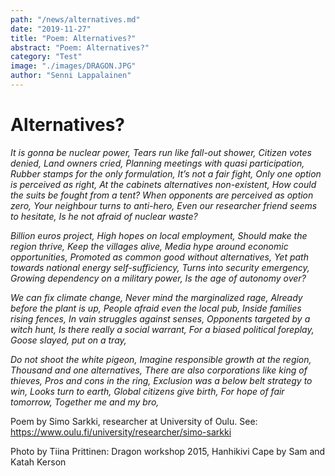 ```yaml
---
path: "/news/alternatives.md"
date: "2019-11-27"
title: "Poem: Alternatives?"
abstract: "Poem: Alternatives?"
category: "Test"
image: "./images/DRAGON.JPG"
author: "Senni Lappalainen"
---
```


# Alternatives?

_It is gonna be nuclear power,_
_Tears run like fall-out shower,_
_Citizen votes denied,_
_Land owners cried,_
_Planning meetings with quasi participation,_
_Rubber stamps for the only formulation,_
_It’s not a fair fight,_
_Only one option is perceived as right,_
_At the cabinets alternatives non-existent,_
_How could the suits be fought from a tent?_
_When opponents are perceived as option zero,_
_Your neighbour turns to anti-hero,_
_Even our researcher friend seems to hesitate,_
_Is he not afraid of nuclear waste?_

_Billion euros project,_
_High hopes on local employment,_
_Should make the region thrive,_
_Keep the villages alive,_
_Media hype around economic opportunities,_
_Promoted as common good without alternatives,_
_Yet path towards national energy self-sufficiency,_
_Turns into security emergency,_
_Growing dependency on a military power,_
_Is the age of autonomy over?_

_We can fix climate change,_
_Never mind the marginalized rage,_
_Already before the plant is up,_
_People afraid even the local pub,_
_Inside families rising fences,_
_In vain struggles against senses,_
_Opponents targeted by a witch hunt,_
_Is there really a social warrant,_
_For a biased political foreplay,_
_Goose slayed, put on a tray,_

_Do not shoot the white pigeon,_
_Imagine responsible growth at the region,_
_Thousand and one alternatives,_
_There are also corporations like king of thieves,_
_Pros and cons in the ring,_
_Exclusion was a below belt strategy to win,_
_Looks turn to earth,_
_Global citizens give birth,_
_For hope of fair tomorrow,_
_Together me and my bro,_

Poem by Simo Sarkki, researcher at University of Oulu. See: https://www.oulu.fi/university/researcher/simo-sarkki

Photo by Tiina Prittinen: Dragon workshop 2015, Hanhikivi Cape by Sam and Katah Kerson
